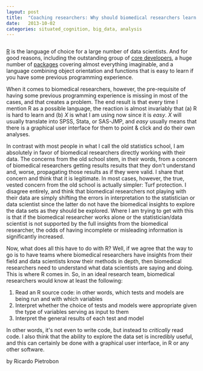 ```yaml
---
layout: post
title:  "Coaching researchers: Why should biomedical researchers learn R?"
date:   2013-10-02
categories: situated_cognition, big_data, analysis
---
```


![]()

<title>{{ page.title }}</title>

[R]() is the language of choice for a large number of data scientists. And for good reasons, including the outstanding group of [core developers](), a huge number of [packages]() covering almost everything imaginable, and a language combining object orientation and functions that is easy to learn if you have some previous programming experience. 

When it comes to biomedical researchers, however, the pre-requisite of having some previous programming experience is missing in most of the cases, and that creates a problem. The end result is that every time I mention R as a possible language, the reaction is almost invariably that (a) R is hard to learn and (b) *X* is what I am using now since it is *easy*. *X* will usually translate into SPSS, Stata, or SAS-JMP, and *easy* usually means that there is a graphical user interface for them to point & click and do their own analyses. 

In contrast with most people in what I call the old statistics school, I am absolutely in favor of biomedical researchers directly working with their data. The concerns from the old school stem, in their words, from a concern of biomedical researchers getting results results that they don't understand and, worse, propagating those results as if they were valid. I share that concern and think that it is legitimate. In most cases, however, the true, vested concern from the old school is actually simpler: Turf protection. I disagree entirely, and think that biomedical researchers not playing with their data are simply shifting the errors in interpretation to the statistician or data scientist since the latter do not have the biomedical insights to explore the data sets as they should be explored. Where I am trying to get with this is that if the biomedical researcher works alone or the statistician/data scientist is not supported by the full insights from the biomedical researcher, the odds of having incomplete or misleading information is significantly increased.

Now, what does all this have to do with R? Well, if we agree that the way to go is to have teams where biomedical researchers have insights from their field and data scientists know their methods in depth, then biomedical researchers need to understand what data scientists are saying and doing. This is where R comes in. So, in an ideal research team, biomedical researchers would know at least the following:

1. Read an R source code: in other words, which tests and models are being run and with which variables
2. Interpret whether the choice of tests and models were appropriate given the type of variables serving as input to them
3. Interpret the general results of each test and model

In other words, it's not even to write code, but instead to *critically* read code. I also think that the ability to explore the data set is incredibly useful, and this can certainly be done with a graphical user interface, in R or any other software.

by Ricardo Pietrobon